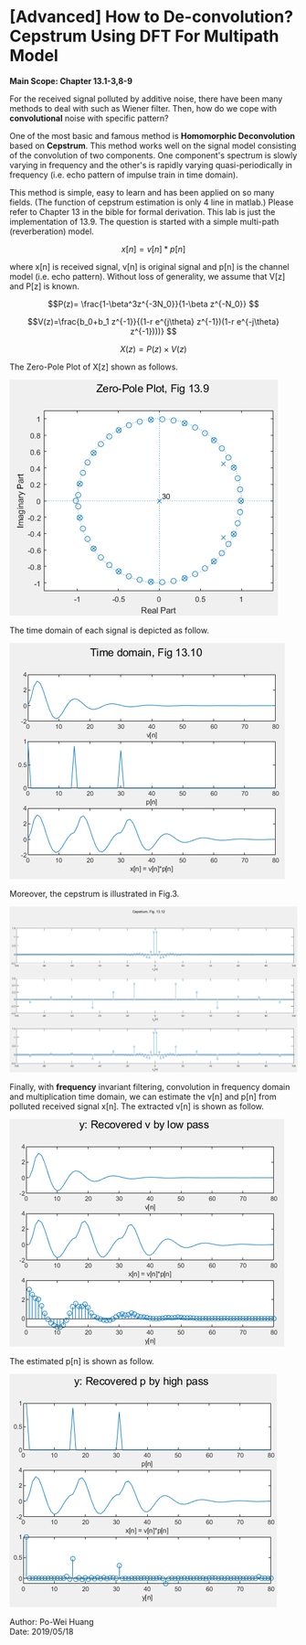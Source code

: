
# [Advanced] How to De-convolution? Cepstrum Using DFT For Multipath Model

**Main Scope: Chapter 13.1-3,8-9**

For the received signal polluted by additive noise, there have been many methods to deal with such as Wiener filter. Then, how do we cope with **convolutional** noise with specific pattern?  
  
One of the most basic and famous method is **Homomorphic Deconvolution**  based on **Cepstrum**.  This method works well on the signal model consisting of the convolution of two components. One component's spectrum is slowly varying in frequency and the other's is rapidly varying quasi-periodically in frequency (i.e. echo pattern of impulse train in time domain).  
  
This method is simple, easy to learn and has been applied on so many fields. (The function of cepstrum estimation is only 4 line in matlab.) Please refer to Chapter 13 in the bible for formal derivation. This lab is just the implementation of 13.9. 
The question is started with a simple multi-path (reverberation) model.

````math
x[n]=v[n]*p[n]
```` 
where x[n] is received signal, v[n] is original signal and p[n] is the channel model (i.e. echo pattern).  Without loss of generality, we assume that V[z] and P[z] is known.  

````math
P(z)= \frac{1-\beta^3z^{-3N_0}}{1-\beta z^{-N_0}}  
```` 
````math
V(z)=\frac{b_0+b_1 z^{-1}}{(1-r e^{j\theta} z^{-1})(1-r e^{-j\theta} z^{-1})))}  
```` 
````math
X(z)=P(z)\times V(z)  
```` 
  
The Zero-Pole Plot of X[z] shown as follows.  
  
![Fig.1](./1.PNG)  
  
The time domain of each signal is depicted as follow.  
  
![Fig.2](./2.PNG)  
  
 Moreover, the cepstrum is illustrated in Fig.3.  
   
   ![Fig.3](./3.PNG)  
  
  Finally, with **frequency** invariant filtering, convolution in frequency domain and multiplication time domain, we can estimate the v[n] and p[n] from polluted received signal x[n].  The extracted v[n] is shown as follow.  
  
   ![Fig.5](./5.PNG)   
       
   The estimated p[n] is shown as follow.  
   
   ![Fig.4](./4.PNG)   
     
  
  
Author: Po-Wei Huang  
Date: 2019/05/18  

